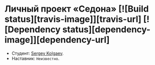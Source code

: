 # Личный проект «Седона» [![Build status][travis-image]][travis-url] [![Dependency status][dependency-image]][dependency-url]

* Студент: [Sergey Kolgaev](https://up.htmlacademy.ru/adaptive/18/user/44300).
* Наставник: `Неизвестно`.
